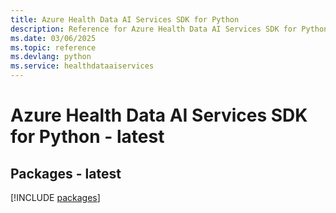 ```yaml
---
title: Azure Health Data AI Services SDK for Python
description: Reference for Azure Health Data AI Services SDK for Python
ms.date: 03/06/2025
ms.topic: reference
ms.devlang: python
ms.service: healthdataaiservices
---
```

# Azure Health Data AI Services SDK for Python - latest
## Packages - latest
[!INCLUDE [packages](health-data-ai-services-index.md)]